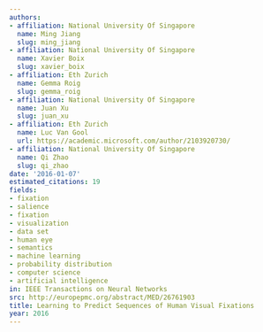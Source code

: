 ```yaml
---
authors:
- affiliation: National University Of Singapore
  name: Ming Jiang
  slug: ming_jiang
- affiliation: National University Of Singapore
  name: Xavier Boix
  slug: xavier_boix
- affiliation: Eth Zurich
  name: Gemma Roig
  slug: gemma_roig
- affiliation: National University Of Singapore
  name: Juan Xu
  slug: juan_xu
- affiliation: Eth Zurich
  name: Luc Van Gool
  url: https://academic.microsoft.com/author/2103920730/
- affiliation: National University Of Singapore
  name: Qi Zhao
  slug: qi_zhao
date: '2016-01-07'
estimated_citations: 19
fields:
- fixation
- salience
- fixation
- visualization
- data set
- human eye
- semantics
- machine learning
- probability distribution
- computer science
- artificial intelligence
in: IEEE Transactions on Neural Networks
src: http://europepmc.org/abstract/MED/26761903
title: Learning to Predict Sequences of Human Visual Fixations
year: 2016
---
```

